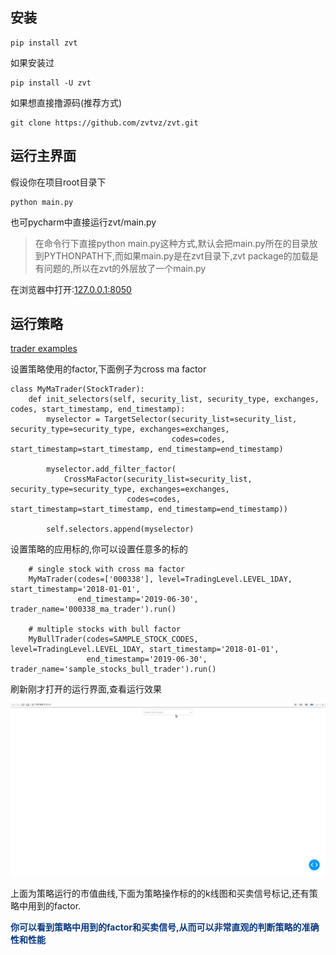 ## 安装

```
pip install zvt
```
如果安装过
```
pip install -U zvt
```
如果想直接撸源码(推荐方式)
```
git clone https://github.com/zvtvz/zvt.git
```
## 运行主界面
假设你在项目root目录下
```
python main.py
```
也可pycharm中直接运行zvt/main.py

> 在命令行下直接python main.py这种方式,默认会把main.py所在的目录放到PYTHONPATH下,而如果main.py是在zvt目录下,zvt package的加载是有问题的,所以在zvt的外层放了一个main.py

在浏览器中打开:[127.0.0.1:8050](http://127.0.0.1:8050)

## 运行策略
[trader examples](https://github.com/zvtvz/zvt/tree/master/examples/trader)

设置策略使用的factor,下面例子为cross ma factor
```
class MyMaTrader(StockTrader):
    def init_selectors(self, security_list, security_type, exchanges, codes, start_timestamp, end_timestamp):
        myselector = TargetSelector(security_list=security_list, security_type=security_type, exchanges=exchanges,
                                    codes=codes, start_timestamp=start_timestamp, end_timestamp=end_timestamp)

        myselector.add_filter_factor(
            CrossMaFactor(security_list=security_list, security_type=security_type, exchanges=exchanges,
                          codes=codes, start_timestamp=start_timestamp, end_timestamp=end_timestamp))

        self.selectors.append(myselector)

```
设置策略的应用标的,你可以设置任意多的标的
```
    # single stock with cross ma factor
    MyMaTrader(codes=['000338'], level=TradingLevel.LEVEL_1DAY, start_timestamp='2018-01-01',
               end_timestamp='2019-06-30', trader_name='000338_ma_trader').run()
    
    # multiple stocks with bull factor
    MyBullTrader(codes=SAMPLE_STOCK_CODES, level=TradingLevel.LEVEL_1DAY, start_timestamp='2018-01-01',
                 end_timestamp='2019-06-30', trader_name='sample_stocks_bull_trader').run()
```

刷新刚才打开的运行界面,查看运行效果
<p align="center"><img src='trader_list_view.gif'/></p>

上面为策略运行的市值曲线,下面为策略操作标的的k线图和买卖信号标记,还有策略中用到的factor.

**<span style="color:#073785">你可以看到策略中用到的factor和买卖信号,从而可以非常直观的判断策略的准确性和性能</span>**